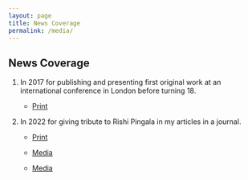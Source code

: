 ```yaml
---
layout: page
title: News Coverage
permalink: /media/
---
```


## News Coverage


1. In 2017 for publishing and presenting first original work at an international conference in London before turning 18. 
    - [Print](https://www-divyabhaskar-co-in.translate.goog/news/MGUJ-NAD-OMC-LCL-nadiad-student-improved-the-70-year-old-method-of-algebra-gujarati-news-5939921-NOR.html?_x_tr_sl=gu&_x_tr_tl=en&_x_tr_hl=en&_x_tr_pto=sc)

2. In 2022 for giving tribute to Rishi Pingala in my articles in a journal.

    - [Print](https://www.divyabhaskar.co.in/local/gujarat/ahmedabad/news/presented-10-research-papers-at-22-years-of-age-tribute-to-2200-year-old-vedic-mathematician-rishi-pingal-as-shah-pingal-sutra-129832403.html)

    - [Media](https://www.youtube.com/watch?v=v2dYKJzznvo)

    - [Media](https://www.youtube.com/watch?v=qg-ZaI-15O0)
